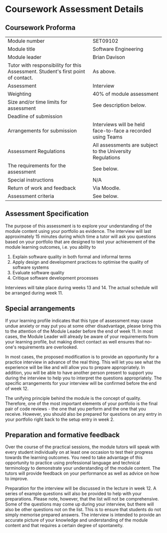 # Coursework Assessment Details

## Coursework Proforma

|                                                                                  |                                                             |
|----------------------------------------------------------------------------------|-------------------------------------------------------------|
| Module number                                                                    | SET09102                                                    |
| Module title                                                                     | Software Engineering                                        |
| Module leader                                                                    | Brian Davison                                               |
| Tutor with responsibility for this Assessment. Student's first point of contact. | As above.                                                   |
| Assessment                                                                       | Interview                                                   |
| Weighting                                                                        | 40% of module assessment                                    |
| Size and/or time limits for assessment                                           | See description below.                                      |
| Deadline of submission                                                           |                                                             |
| Arrangements for submission                                                      | Interviews will be held face-to-face a recorded using Teams |
| Assessment Regulations                                                           | All assessments are subject to the University Regulations   |
| The requirements for the assessment                                              | See below.                                                  |
| Special instructions                                                             | N/A                                                         |
| Return of work and feedback                                                      | Via Moodle.                                                 |
| Assessment criteria                                                              | See below.                                                  |

## Assessment Specification

The purpose of this assessment is to explore your understanding of the module content
using your portfolio as evidence. The interview will last approximately 15 minutes
during which time a tutor will ask you questions based on your portfolio that are 
designed to test your achievement of the module learning outcomes, i.e. you ability
to

1. Explain software quality in both formal and informal terms
2. Apply design and development practices to optimise the quality of software systems
3. Evaluate software quality
4. Critique software development processes

Interviews will take place during weeks 13 and 14. The actual schedule will be
arranged during week 11.

## Special arrangements

If your learning profile indicates that this type of assessment may cause undue
anxiety or may put you at some other disadvantage, please bring this to the attention
of the Module Leader before the end of week 11. In most cases, the Module Leader will
already be aware of your requirements from your learning profile, but making direct
contact as well ensures that no-one's requirements are overlooked. 

In most cases, the proposed modification is to provide an opportunity for a practice
interview in advance of the real thing. This will let you see what the experience will
be like and will allow you to prepare appropriately. In addition, you will be able to 
have another person present to support you during the interview to help you to
interpret the questions appropriately. The specific arrangements for your interview
will be confirmed before the end of week 12.

The unifying principle behind the module is the concept of quality. Therefore, one
of the most important elements of your portfolio is the final pair of code reviews - 
the one that you perform and the one that you receive. However, you should also
be prepared for questions on any entry in your portfolio right back to the setup entry
in week 2.

## Preparation and formative feedback

Over the course of the practical sessions, the module tutors will speak with every 
student individually on at least one occasion to test their progress towards the 
learning outcomes. You need to take advantage of this opportunity to practice using
professional language and technical terminology to demonstrate your understanding
of the module content. The tutors will provide feedback on your performance as well
as advice on how to improve.

Preparation for the interview will be discussed in the lecture in week 12. A series
of example questions will also be provided to help with your preparations. Please
note, however, that the list will not be comprehensive. Some of the questions may 
come up during your interview, but there will also be other questions not on the list.
This is to ensure that students do not simply memorise prepared answers. The interview
is intended to provide an accurate picture of your knowledge and understanding of the 
module content and that requires a certain degree of spontaneity.
